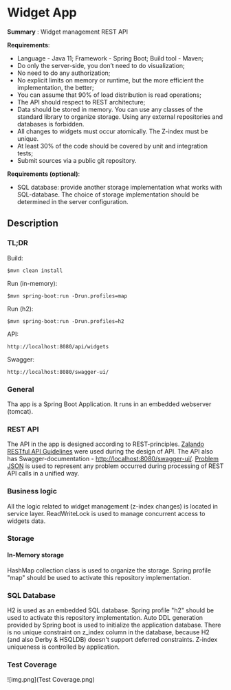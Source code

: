 # Widget App

**Summary** : Widget management REST API

**Requirements**:

* Language - Java 11; Framework - Spring Boot; Build tool - Maven; 
* Do only the server-side, you don’t need to do visualization;
* No need to do any authorization;
* No explicit limits on memory or runtime, but the more efficient the implementation, the better;
* You can assume that 90% of load distribution is read operations;
* The API should respect to REST architecture;
* Data should be stored in memory. You can use any classes of the standard library to organize storage. Using any external repositories and databases is forbidden.
* All changes to widgets must occur atomically. The Z-index must be unique.
* At least 30% of the code should be covered by unit and integration tests;
* Submit sources via a public git repository.

**Requirements (optional)**:

* SQL database: provide another storage implementation what works with SQL-database. The choice of storage implementation should be determined in the server configuration.

## Description

### TL;DR

Build:

    $mvn clean install
Run (in-memory):

    $mvn spring-boot:run -Drun.profiles=map
Run (h2):

    $mvn spring-boot:run -Drun.profiles=h2
API:

    http://localhost:8080/api/widgets
Swagger:

    http://localhost:8080/swagger-ui/

### General

Tha app is a Spring Boot Application. It runs in an embedded webserver (tomcat).   

### REST API

The API in the app is designed according to REST-principles. [Zalando RESTful API Guidelines](https://opensource.zalando.com/restful-api-guidelines/#) were used during the design of API. The API also has Swagger-documentation - [http://localhost:8080/swagger-ui/](http://localhost:8080/swagger-ui/).
[Problem JSON](https://github.com/zalando/problem-spring-web/) is used to represent any problem occurred during processing of REST API calls in a unified way.

### Business logic

All the logic related to widget management (z-index changes) is located in service layer. ReadWriteLock is used to manage concurrent access to widgets data.

### Storage

#### In-Memory storage

HashMap collection class is used to organize the storage. Spring profile "map" should be used to activate this repository implementation.

### SQL Database

H2 is used as an embedded SQL database. Spring profile "h2" should be used to activate this repository implementation.
Auto DDL generation provided by Spring boot is used to initialize the application database. 
There is no unique constraint on z_index column in the database, because H2 (and also Derby & HSQLDB) doesn't support deferred constraints.
Z-index uniqueness is controlled by application.


### Test Coverage

![img.png](Test Coverage.png)